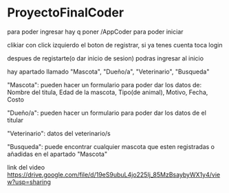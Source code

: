 # ProyectoFinalCoder

para poder ingresar hay q poner /AppCoder para poder iniciar

clikiar con click izquierdo el boton de registrar, si ya tenes cuenta toca login

despues de registarte(o dar inicio de sesion) podras ingresar al inicio

hay apartado llamado "Mascota", "Dueño/a", "Veterinario", "Busqueda"

"Mascota": pueden hacer un formulario para poder dar los datos de: Nombre del titula, Edad de la mascota, Tipo(de animal), Motivo, Fecha, Costo

"Dueño/a": pueden hacer un formulario para poder dar los datos de el titular 

"Veterinario": datos del veterinario/s

"Busqueda": puede encontrar cualquier mascota que esten registradas o añadidas en el apartado "Mascota"

link del video
https://drive.google.com/file/d/19eS9ubuL4jo225Ij_85MzBsaybyWX1y4/view?usp=sharing
